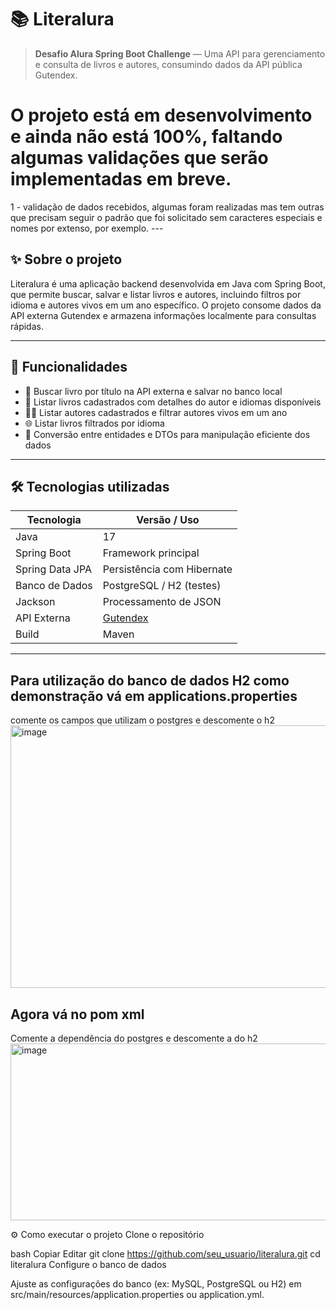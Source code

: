 # 📚 Literalura

> **Desafio Alura Spring Boot Challenge** — Uma API para gerenciamento e consulta de livros e autores, consumindo dados da API pública Gutendex.

<h1>O projeto está em desenvolvimento e ainda não está 100%, faltando algumas validações que serão implementadas em breve.</h1>
1 - validação de dados recebidos, algumas foram realizadas mas tem outras que precisam seguir o padrão que foi solicitado sem caracteres especiais e nomes por extenso, por exemplo.
---

## ✨ Sobre o projeto

Literalura é uma aplicação backend desenvolvida em Java com Spring Boot, que permite buscar, salvar e listar livros e autores, incluindo filtros por idioma e autores vivos em um ano específico. O projeto consome dados da API externa Gutendex e armazena informações localmente para consultas rápidas.

---

## 🚀 Funcionalidades

- 🔎 Buscar livro por título na API externa e salvar no banco local
- 📖 Listar livros cadastrados com detalhes do autor e idiomas disponíveis
- 👩‍🎨 Listar autores cadastrados e filtrar autores vivos em um ano
- 🌐 Listar livros filtrados por idioma
- 🔄 Conversão entre entidades e DTOs para manipulação eficiente dos dados

---

## 🛠 Tecnologias utilizadas

| Tecnologia       | Versão / Uso                          |
| ---------------- | ----------------------------------- |
| Java             | 17                                |
| Spring Boot      | Framework principal                  |
| Spring Data JPA  | Persistência com Hibernate           |
| Banco de Dados   | PostgreSQL / H2 (testes)     |
| Jackson          | Processamento de JSON                |
| API Externa      | [Gutendex](https://gutendex.com/)   |
| Build            | Maven                      |

---
<h2>Para utilização do banco de dados H2 como demonstração vá em applications.properties </h2>
comente os campos que utilizam o postgres e descomente o h2
<img width="676" height="420" alt="image" src="https://github.com/user-attachments/assets/16186161-f739-45c6-974e-3e609b59e167" />

<h2>Agora vá no pom xml</h2>
Comente a dependência do postgres e descomente a do h2
<img width="632" height="283" alt="image" src="https://github.com/user-attachments/assets/587b085c-a525-4171-bf80-e33a92a144e7" />

⚙️ Como executar o projeto
Clone o repositório

bash
Copiar
Editar
git clone https://github.com/seu_usuario/literalura.git
cd literalura
Configure o banco de dados

Ajuste as configurações do banco (ex: MySQL, PostgreSQL ou H2) em src/main/resources/application.properties ou application.yml.
